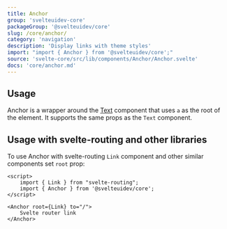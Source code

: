 ```yaml
---
title: Anchor
group: 'svelteuidev-core'
packageGroup: '@svelteuidev/core'
slug: /core/anchor/
category: 'navigation'
description: 'Display links with theme styles'
import: "import { Anchor } from '@svelteuidev/core';"
source: 'svelte-core/src/lib/components/Anchor/Anchor.svelte'
docs: 'core/anchor.md'
---
```


<script>
    import { Demo, AnchorDemos } from '@svelteuidev/demos';
    import { Prism } from '@svelteuidev/prism';
    import { Box } from '@svelteuidev/core';
    import { Heading } from 'components';

    const routing = `
<script>
    import { Link } from "svelte-routing";
    import { Anchor } from '@svelteuidev/core';
<\/script>

<Anchor root={Link} to="/">
    Svelte router link
<\/Anchor>
    `;
</script>

<Heading />

## Usage

Anchor is a wrapper around the [Text](core/text.md) component that uses `a` as the root of the element. It supports the same props as the `Text` component.

<Demo demo={AnchorDemos.usage} />

## Usage with svelte-routing and other libraries

To use Anchor with svelte-routing `Link` component and other similar components set `root` prop:

```svelte
<script>
    import { Link } from "svelte-routing";
    import { Anchor } from '@svelteuidev/core';
</script>

<Anchor root={Link} to="/">
    Svelte router link
</Anchor>
```